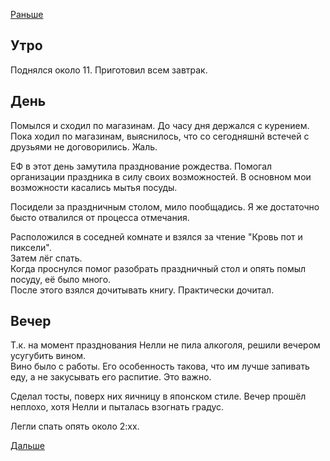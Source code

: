 [Раньше](2020.01.06.md)
## Утро
Поднялся около 11. Приготовил всем завтрак.
## День
Помылся и сходил по магазинам. До часу дня держался с курением.  
Пока ходил по магазинам, выяснилось, что со сегодняшнй встечей с друзьями не договорились. Жаль.

ЕФ в этот день замутила празднование рождества. Помогал организации праздника в силу своих возможностей. В основном мои возможности касались мытья посуды.

Посидели за праздничным столом, мило пообщадись. Я же достаточно бысто отвалился от процесса отмечания.

Расположился в соседней комнате и взялся за чтение "Кровь пот и пиксели".  
Затем лёг спать.  
Когда проснулся помог разобрать праздничный стол и опять помыл посуду, её было много.  
После этого взялся дочитывать книгу. Практически дочитал.
## Вечер
Т.к. на момент празднования Нелли не пила алкоголя, решили вечером усугубить вином.  
Вино было с работы. Его особенность такова, что им лучше запивать еду, а не закусывать его распитие. Это важно.

Сделал тосты, поверх них яичницу в японском стиле. Вечер прошёл неплохо, хотя Нелли и пыталась взогнать градус.

Легли спать опять около 2:хх.

[Дальше](2020.01.08.md)
